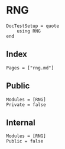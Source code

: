 # RNG

```@meta
DocTestSetup = quote
    using RNG
end
```

## Index

```@index
Pages = ["rng.md"]
```

## Public
```@autodocs
Modules = [RNG]
Private = false
```

## Internal
```@autodocs
Modules = [RNG]
Public = false
```
